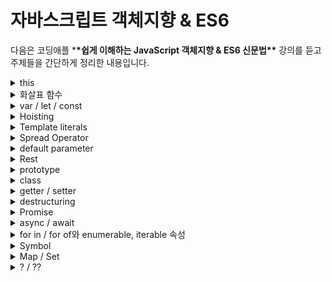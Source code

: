 # 자바스크립트 객체지향 & ES6

다음은 코딩애플 \***\*쉽게 이해하는 JavaScript 객체지향 & ES6 신문법\*\*** 강의를 듣고 주제들을 간단하게 정리한 내용입니다.

<details>
<summary>this</summary>
<div>

**javascript에서의 this는 자바에서의 this와 다르게 좀 더 복잡하고 다양한 종류를 가진다.**

## 1. 그냥 쓰거나 함수 안에서 쓰는 경우

```tsx
function f() {
  console.log(this);
}
f();
```

이때 this는 **window**를 뜻한다.
**window는 모든 전역변수, 함수, DOM을 보관하고 관리하는 전역객체이다.**

- 주의!
  - strcit mode일때는 `undefined` 를 나타낸다.

## 2. object 자료형 내의 함수 안에서 쓰는 경우

이때 this는 **메소드를 가지고 있는 오브젝트**를 뜻한다.

```tsx
let obj={
data:'Kim',
f:function(){
console.log('간지')
}
obj.f();
```

사실 this는 **메소드의 주인님**의 의미를 가지기 때문에 1번에서는 전역객체인 window를 가리키게 된다. 따라서 1,2번은 결국 같은 의미라 2번만 기억하면 된다.

## 3. constructor 내에서 쓰는 경우

이때 this는 **constructor로 새로생성되는 오브젝트(인스턴스)**를 뜻한다.

```tsx
funciton 기계(){
this.이름 = 'Kim';
}

let 기계1 = new 기계();

```

따라서 생성된 기계1의 이름에는 ‘Kim’이 저장되어 있다.

## 4. eventListener안에서 쓰는 경우

이때 this는 **e.currentTarget**을 뜻한다.

```tsx
document.getElementById("버튼").addEventListener("click", function (e) {
  console.log(this);
});
```

즉 **지금 이벤트가 동작하는 곳**을 뜻한다.
여기서는 document.getElementById('버튼'), e.currentTarget, this 모두가 같은 뜻을 가진다.

## 콜백함수

### 이벤트리스너 안에서 일반함수를 쓰는 경우

```tsx
document.getElementById("버튼").addEventListener("click", function (e) {
  var 어레이 = [1, 2, 3];
  어레이.forEach(function () {
    console.log(this);
  });
});
```

일반함수안에서 쓰였기 때문에 this는 window를 뜻한다.

```tsx
var 오브젝트 = {
  이름들 : ['김', '이', '박'];
  함수 : function(){
      오브젝트.이름들.forEach(function(){
        console.log(this)
      });
  }
}
```

이 경우에도 obj안에 함수안에 일반 콜백함수안에 this를 호출하므로 window를 가리킨다.
이와 같이 this값은 funciton을 만날 때마다 바뀔 수 있기 때문에 원하는 this를 쓰기 힘든 경우가 있다. 이때 화살표 함수를 써보자.
함수 내부의 this 값을 새로 바꿔주지 않기 때문에 유용하다.

```tsx
document.getElementById("버튼").addEventListener("click", function (e) {
  var 어레이 = [1, 2, 3];
  어레이.forEach(() => {
    console.log(this);
  });
});
```

일반함수안에서 쓰였지만 화살표 함수를 사용했고 이때는 this가 내부의 this값을 변화 시키지 않고 외부의 this 값을 그대로 재사용하여 e.currentTarget을 가리킨다.

</div>
</details>

<details>
<summary>화살표 함수</summary>
<div>

## 쓰는 이유

### 1. 내용이 한눈에 들어옴

```tsx
let f = (x) => {
  return x * 2;
};
```

### 2. 소괄호 생략

```tsx
let f = (x) => {
  return x * 2;
};
```

### 3. 중괄호 생략

```tsx
let f = (x) => x * 2;
```

### 4. 바깥에 있던 this의 의미를 내부에서도 그대로 사용 가능

</div>
</details>

<details>
<summary>var / let / const</summary>
<div>

- var / let / const
  **자바스크립트에서 변수는 `var` `let` `const` 로 선언 및 할당을 하는데 각각 선언, 할당, 범위에서 차이가 있다.**

## 선언과 할당

### var

- 재선언이 가늫하다.
- 재할당이 가능하다.

### let

- 재선언이 불가늫하다.
- 재할당이 가능하다.

### const

- 재선언이 불가늫하다.
- 재할당이 불가능하다.
  **const 변수에 오브젝트를 담으면 오브젝트 내의 데이터는 변경 가능하다.**

```jsx
const obj = { 이름: "Kim" };
obj.name = "Choi";
```

엄밀히 말하면 변수를 재할당한게 아니기 때문에 가능하다.

## 범위

### var

- 존재범위가 function이다.

```jsx
function 함수() {
  var 이름 = "Kim";
  console.log(이름); //가능
}

console.log(이름); //에러
```

### let

- 존재범위가 {}이다.(for, if, function 등)

```jsx
if (1 == 1) {
  let 이름 = "Kim";
  console.log(이름); //가능
}

console.log(이름); //에러
```

### const

- 존재범위가 {}이다.(for, if, function 등)
</div>
</details>

<details>
<summary>Hoisting</summary>
<div>

**변수나 함수를 선언하면 선언부분을 변수의 범위 맨 위로 강제로 끌고가서 가장 먼저 해석하는 현상**

### 변수

```jsx
function 함수() {
  console.log(이름); // undefined
  var 이름 = "Kim";
  console.log(이름); // Kim
}
```

해석 순서는 Hoisting에 따라 다음과 같다.

```jsx
function 함수() {
  var 이름;
  console.log(이름); // undefined
  이름 = "Kim";
  console.log(이름); // Kim
}
```

`var`키워드는 호이스팅시 `undefined`로 할당을 해놓지만, `let`, `const`은 호이스팅 시 `undefined`값이 할당되지 않는다.

### 함수

```jsx
함수();
var 함수 = function () {
  console.log(안녕);
  var 안녕 = "Hello!";
};
```

호이스팅은 변수의 선언부분만 되기 때문에 아직 함수가 아니기 때문에 실행이 되지 않고 에러가 난다.

</div>
</details>

<details>
<summary>Template literals</summary>
<div>

### 문자 중간 엔터키 입력 가능

```jsx
var 문자 = `안녕
하세요`;
```

### 문자 중간에 변수를 집어넣을 때 편리

```jsx
var 이름 = "최훈오";
var 문자 = `안녕하세요 ${이름} 입니다`;
```

### Tagged Literals

- 문자 해체분석
- 함수뒤에 `문자`를 붙여 실행하면 그 `문자열`을 해체분석할 수 있음

```jsx
var 변수 = "손흥민";

function 해체분석기(문자들, 변수들) {
  console.log(문자들);
  console.log(변수들);
}

해체분석기`안녕하세요 ${변수} 입니다`;
```

첫번째 파라미터 : ` `내의 순수 문자만 골라서 배열로 만든 파라미터
두번째 파라미터 : ` ` 내의 ${} 변수를 담는 파라미터

</div>
</details>

<details>
<summary>Spread Operator</summary>
<div>

**점 세개를 통해 괄호제거 해주는 연산자**

```jsx
let arr = ["hello", "world"];
console.log(arr);
console.log(...arr); //  hello world
```

### 1. Array 합치기/복사에 유용

```jsx
let a = [1, 2, 3];
let b = [4, 5];
let c = [...a, ...b]; // [1,2,3,4,5]
```

**얕은복사**

```jsx
let a = [1, 2, 3];
let b = [...a];

console.log(a);
console.log(b); // 독립적인 [1,2,3]
```

### 2. Object합치기/복사에 유용

```jsx
let o1 = { a: 1, b: 2 };
leto2 = { c: 3, ...o1 };
console.log(o2);
```

### 3. array를 파라미터 형태로 집어넣을 때

```jsx
function 더하기(a, b, c) {
  console.log(a + b + c);
}

let 어레이 = [10, 20, 30];
더하기(...어레이); // 요즘방식
더하기.apply(undefined, 어레이); // 옛날방식
```

```jsx
let person = {
  인사: function () {
    console.log(this.name + "안녕");
  },
};

let person2 = {
  name: "손흥민",
};
```

`person2`에서 `person` 의 `인사()` 를 쓰고 싶을 때 `apply` 와 `call` 등을 사용하면 된다.

- apply

  - **이 함수를 실행하는데 저기 오브젝트에다가 적용해서 실행해주세요**
  - **실행할 함수.apply(적용할 곳);**

  ```jsx
  let person = {
    인사: function () {
      console.log(this.name + "안녕");
    },
  };

  let person2 = {
    name: "손흥민",
  };

  person.인사.apply(person2);
  ```

- call

      - `apply`와 실행 결과도 똑같고 사용법도 똑같지만 사용 시 파라미터를 넣어서 실행하고 싶을 경우 apply는 파라미터를 `[array]` 로 한꺼번에 집어넣을 수 있다.

      ```jsx
      let person = {
        인사: function () {
          console.log(this.name + "안녕");
        },
      };

      let person2 = {
        name: "손흥민",
      };

      person.인사.apply(person2, [1, 2, 3]);
      person.인사.call(person2, 1, 2, 3);
      ```

      다시 돌아와서

      ```jsx
      function 더하기(a, b, c) {
        console.log(a + b + c);
      }

      let 어레이 = [10, 20, 30];
      더하기(...어레이); // 요즘방식
      더하기.apply(undefined, 어레이); // 옛날방식
      ```

      **더하기() 함수를 실행하는데 undefined에 적용해서 실행해주시고요 파라미터로 어레이를 집어넣어주세요~** 라는 뜻이다. 비워두면 문제가 생기기 때문에 `undefined`를 집어넣은 것이다.
      **결론적으로 그냥 spread 연산자를 이용하면 된다.**

  </div>
  </details>

<details>
<summary>default parameter</summary>
<div>

```jsx
function 더하기(a, b = 10) {
  console.log(a + b); // 11
}

더하기(1);
```

참고고 파라미터에는 상수 외에도 변수, 연산자, 함수 등이 가능하다.

### arguments

모든 입력된 파라미터를 []안에 싸매준다.

```jsx
function 함수(a, b, c) {
  console.log(arguments); // [2,3,4]
}

함수(2, 3, 4);
```

</div>
</details>

<details>
<summary>Rest</summary>
<div>

- **점 세개를 통해 모든 파라미터를 [] 중괄호로 감싸준다.**
- 나머지 부분에만 사용가능 하므로 항상 마지막 파라미터로 넣어야 한다.

```jsx
function 함수2(...파라미터들) {
  console.log(파라미터들);
}

함수2(1, 2, 3, 4, 5, 6, 7);
```

```jsx
function 함수2(a, b, ...파라미터들) {
  console.log(파라미터들);
}

함수2(1, 2, 3, 4, 5, 6, 7);
```

</div>
</details>

<details>
<summary>prototype</summary>
<div>

- 자식들이 물려받을 수 있는 부모의 유전자 역할을 하는 공간
- prototype에 뭔가 변수나 함수가 들어가 있다면 기계로부터 생성되는 새로운 오브젝트들은 전부 그걸 그대로 물려받아 쓸 수 있다.

```jsx
function 기계() {
  this.name = "Kim";
  this.age = 15;
}

기계.prototype.gender = "남";
let 학생1 = new 기계();

console.log(학생1.gender); //'남'
```

- 다룰때는 오브젝트 자료형(key / value 쌍)으로 저장하면 된다.
- 추가적으로 자바스크립트는 오브젝트에서 값을 출력할 때 이런 순서로 물어본다.
  - 학생1에 직접 gender라는 값이 있는가?
  - 그럼 부모 유전자에 gender라는 값이 있는가?
  - 그럼 부모의 부모 유전자에 gender라는 값이 있는가?
  - 그럼 부모의 부모의 부모의 유전자에 .. 그게 있는가?
- prototype 상속 vs constructor 상속
  - constructor 상속 : 자식들이 직접 값을 소유하게 만듬
  - prototype 상속 : 부모만 가지고 있고 그걸 참조해서 쓰게 만들고 싶은 경우
- prototype의 특징

  - prototype은 constructor 함수에만 몰래 생성된다.

    - 일반 object, array 이런걸 만들어도 거기엔 prototype이 없다. 따라서 object 같은걸 상속하고 싶으면 다음의 세가지 방법을 이용해야 한다.

      - constructor 함수 생성
      - Object.create() 사용

        ```jsx
        let 부모 = { name: "Kim", age: 50 };
        let 자식 = Object.create(부모);

        console.log(자식.age); //50
        ```

        - 자식이라는 object는 부모를 protytype으로 두게 된다.

      - **class 사용**

  - 내 부모 유전자를 찾고 싶다면 **proto**를 출력하면 된다.
    - 부모로부터 생성된 자식 object들은 **proto**라는 속성이 있다.
      이걸 출력해보시면 **부모의 prototype**이 출력된다.
      그래서 \***\*proto**는 부모의 prototype\*\*과 같은 의미이다.
      ```jsx
      function 기계() {
        this.name = "Kim";
        this.age = 15;
      }
      let 학생1 = new 기계();
      console.log(학생1.__proto__);
      console.log(기계.prototype);
      ```
  - **proto** 를 직접 등록하면 object끼리 상속기능을 구현할 수 있다.

    ```jsx
    let 부모 = { name: "Kim" };
    let 자식 = {};

    자식.__proto__ = 부모; // 자식에게 부모 유전자 부여
    console.log(자식.name);
    ```

  - 추가적으로 모든 **object** 자료형의 조상은 Object() 라는 기계이며 (일명 Object.prototype)
    모든 **array** 자료형의 조상도 Object() (중간에 Array()라는 부모 존재)
    모든 **함수** 자료형의 조상도 Object()
    (그래서 자바스크립트는 모든게 다 Object라고 말하는 것)

</div>
</details>

<details>
<summary>class</summary>
<div>

- 사용

  ```jsx
  class 부모 {
    constructor(이름, 나이) {
      this.name = 이름;
      this.age = 나이;
    }
    sayHi() {
      console.log("hello");
    }
    sayHello() {
      console.log("안녕하세요");
    }
  }

  let 자식 = new 부모("Park", 30);
  ```

  - 간편하게 prototype에 함수 추가 가능, `Object.getPrototypeOf()`를 통해 이 오브젝트가 누구로부터 protytype을 상속받고 있는지를 알 수 있다.

- extends / super

      - class를 상속한 class를 만들고 싶을 때 사용

        ```jsx
        class 할아버지 {
          constructor(name) {
            this.성 = "Kim";
            this.이름 = name;
          }
          sayHi() {
            console.log("안녕 나는 할아버지");
          }
        }

        class 아버지 extends 할아버지 {
          constructor(name) {
            super(name);
            this.나이 = 50;
          }
          sayHi2() {
            console.log("안녕 나는 아버지");
            super.sayHi();
          }
        }

        let a = new 아버지("만수");
        ```

        - **super**
          - **super를 통해 부모 class의 변수와 함수를 상속받을 수 있다.**
            **1. constructor 안에서 쓰면 부모 class의 constructor**
            **2. prototype 함수 안에서 쓰면 부모 class의 prototype**

  </div>
  </details>

<details>
<summary>getter / setter</summary>
<div>

**오브젝트 내의 함수들을 괄호없이 쓸 수 있게 만들어주는 키워드(데이터의 무결성을 보존)**

```jsx
let 사람 = {
  name: "Kim",
  age: 30,
  nextAge() {
    return this.age + 1;
  },
};
```

내년 나이를 출력하고 싶을때 `사람.age + 1`이 아닌 굳이 함수를 만들어 사용하는 이유는

1. object 안의 데이터가 복잡할 수록 함수 만들어놓는게 데이터를 꺼내기 쉽기 때문
2. 내부에 있는 name, age 변수를 건드리지 않아서 실수를 방지하므로 안전
   **왜 안전할까?**

```jsx
사람.setAge("40");
```

만약 나이에 숫자를 집어넣어야 하는데 실수로 `'40'`이라는 문자를 집어넣으면 데이터가 오염되어 나중에 이 값을 가지고 연산을 할 때 에러가 발생한다.
따라서,

```jsx
let 사람 = {
  name: "Kim",
  age: 30,
  setAge(나이) {
    this.age = parseInt(나이);
  },
};

사람.setAge("200"); //문자 넣었는데도 숫자 200으로 저장됨
```

이런식으로 안전장치 역할을 한다.
근데 매번 함수를 사용하자니 괄호도 사용해야 하고 귀찮고 직관적이지 않다.
이럴 때 **set / get**을 이용하자.

```jsx
let 사람 = {
  name : 'Kim',
  age : 30,
  set setAge(나이){
    this.age = parseInt(나이)
  }

	get nextAge(){
		return this.age + 1
	}
}

사람.setAge = 40; // set
console.log(사람.nextAge) // get
```

  </div>
  </details>

<details>
<summary>destructuring</summary>
<div>

- Array 안에 있는 데이터를 변수에 담는 방법

  ```jsx
  const [a, b, c] = [2, 3, 4];

  const [a, b, c = 5] = [2, 3];
  ```

- Object 안에 있는 데이터를 변수에 담는 방법

  ```jsx
  let { name: a, age: b } = { name: "Kim", age: 30 };

  let { name, age } = { name: "Kim", age: 30 }; // 축약 가능
  ```

- 변수를 object로 집어넣고 싶은 경우

  ```jsx
  let name = "Kim";
  let age = 30;

  let obj = { name, age };
  ```

  name : name 이렇게 key값과 value값이 동일하면 name 하나로 축약 가능

- 함수 파라미터 변수 만들 때(많이 쓰진 않음)

  ```jsx
  // 객체
  function 함수({ name, age }) {
    console.log(name);
    console.log(age);
  }

  var obj = { name: "Kim", age: 20 };
  함수(obj);

  // 배열
  function 함수([name, age]) {
    console.log(name);
    console.log(age);
  }

  var array = ["Kim", 30];
  함수(["Kim", 30]);
  ```

</div>
</details>

<details>
<summary>Promise</summary>
<div>

- 기존의 콜백함수 디자인 패턴대신 `.then`을 이용해 가독성이 좋은 Promise 디자인 패턴이다.
- 자바스크립트의 새로운 기능이 아닌 코드/함수 디자인 패턴일 뿐이다.

1. 콜백함수와는 다르게 순차적으로 뭔가를 실행할 때 코드가 옆으로 길어지지 않는다. **then** 함수를 붙여서 순차적으로 실행하니까.
2. 콜백함수는 불가능한 '**실패시** 특정 코드를 실행해주세요~' 라고 코드를 짤 수 있다. (catch)

```jsx
// **1초 대기 성공 후에 특정 코드를 실행하는 코드**
const 프로미스 = new Promise(function (성공, 실패) {
  setTimeout(function () {
    성공();
  }, 1000);
});

프로미스
  .then(function () {
    console.log("1초 대기 성공했습니다");
  })
  .catch(function () {
    console.log("실패했습니다");
  });

// 힘든 수학연산 성공 후에 특정 코드를 실행하는 코드
const 프로미스 = new Promise(function (성공, 실패) {
  const 어려운연산 = 1 + 1;
  성공(어려운연산);
});

프로미스
  .then(function (결과) {
    console.log("연산이 성공했습니다", 결과);
  })
  .catch(function () {
    console.log("연산 실패");
  });
```

- 프로미스 안의 코드가 실행이 완료가 되었을 때 `then()` 함수 내의 코드를 실행시키고, 실패하면 `catch()` 내의 함수를 실행시킨다.
- 파라미터를 넘겨줄 수도 있다.
  주로 사용할 때에는

1. <button>을 누르면 성공으로 판정
2. Ajax 요청으로 서버의 데이터를 가져오면 성공판정, 에러나면 실패판정
   등등이 쓰인다.

</div>
</details>

<details>
<summary>async / await</summary>
<div>

- **Promise와 then을 매우 쉽게 만들어주는 문법**
- aysnc 키워드를 쓰면 Promise 오브젝트가 절로 생성 된다.

  ```jsx
  async function 더하기() {
    return 1 + 1;
  }

  더하기().then(function (결과) {
    console.log(결과);
  });
  ```

  함수 앞에 `async`를 붙이면 함수 자체가 `Promise`가 되어 버리고, 실행할 때 뒤에 `then`을 붙일 수 있다.

- `then()` 대신에 가벼운 `await`을 사용할 수 있다.
  **어려운 연산 Promise를 기다린 다음에 완료되면 결과를 변수에 담는 코드**

      ```jsx
      async function 더하기() {
        let 어려운연산 = new Promise((성공, 실패) => {
          let 결과 = 1 + 1;
          성공(결과);
        });
        let 결과 = await 어려운연산;
        console.log(결과);
      }
      더하기();
      ```

      **비동기식처리되는 코드를 담는다면 await 기다리는 동안 브라우저가 잠깐 멈출 수 있으니 주의해야 한다.**
      **실패를 반환하는 코드**

      ```jsx
      async function 더하기() {
        let 어려운연산 = new Promise((성공, 실패) => {
          실패();
        });
        let 결과 = await 어려운연산;
        console.log(결과);
      }
      더하기();
      ```

      `**await`은 실패하면 에러가 나고 코드가 멈추므로, `try catch`를 이용한다.\*\*

      ```jsx
      async function 더하기(){
        let 어려운연산 = new Promise((성공, 실패)=>{
          실패();
        });
        try {  let 결과 = await 어려운연산 }
        catch { 어려운연산 Promise가 실패할 경우 실행할 코드 }
      }
      ```

      그런데 더 복잡하니까 그냥 `then()` 을 사용하는 것이 더 좋을 수 있다.
      **<button>을 누르면 성공하는 Promise 만들기**

      ```jsx
      <button id="test">버튼</button>

      <script>
        async function 프로미스(){
          document.getElementById('test').addEventListener('click', function(){
            return '성공했어요'
          });
        }

        async function 버튼누르기(){
          let 결과 = await 프로미스();
          console.log(결과)
        }

        버튼누르기();
      </script>
      ```

      위의 코드는 잘 작동되지 않는다.
      **문제점**

      1. Promise의 return이 아닌 이벤트리스너의 return이므로 `promise`를 리턴하지 않는다.

      2. **이벤트 리스너안의 코드는 바로 실행되지 않습니다. 버튼 누를 때 실행됩니다.**
         3**. 그래서 컴퓨터가 코드를 쭉 읽을 때 async function 프로미스() 함수 내부는 빈칸과 동일합니다.**
         4**. 자바스크립트는 function 안이 빈칸이면 그냥 자동으로 return undefined 를 채워 실행합니다.**
         따라서 실행하자마자 프로미스 함수는 `undefined`를 반환하게 된다.

      ```jsx
      async function 클릭() {
              let promise = new Promise(function (성공, 실패) {
                document
                  .getElementById("button")
                  .addEventListener("click", function () {
                    성공("성공했습니다.");
                  });
              });
      				let 결과 = await promise;
      				console.log(결과);
            }

            클릭(); ****
      ```

      따라서 다음과 같이 `Promise`를 만들어 직접 성공(), 실패() 경우를 지정해주면 `await`이 잘 기다려준다.

  </div>
  </details>

<details>
<summary>for in / for of와 enumerable, iterable 속성</summary>
<div>

- for in

  - Object에 사용

    ```jsx
    let 오브젝트 = { name: "Kim", age: 30 };

    for (let key in 오브젝트) {
      console.log(오브젝트[key]);
    }
    ```

  - enumerable한 것만 출력

    ```jsx
    let 오브젝트 = { name: "Kim", age: 30 };

    console.log(Object.getOwnPropertyDescriptor(오브젝트, "name"));
    // {value: "Kim", writable: true, enumerable: true, configurable: true}
    ```

    enumerable이 true인 즉, 셀 수 있는 자료형만 for in 사용 가능

  - 부모의 prototype에 저장된 것도 출력

    ```jsx
    class 부모 {}
    부모.prototype.name = "Park";

    let 오브젝트 = new 부모();

    for (let key in 오브젝트) {
      if (오브젝트.hasOwnProperty(key)) {
        console.log(오브젝트[key]);
      }
    }
    ```

    `Park`이라는 자료는 부모가 가지고 있는 것인데도 출력해준다.
    따라서 이때는 `hasOwnProperty()`를 통해 오브젝트가 이 key값을 직접 가지고 있는지 조건을 걸어주면 된다.

- for of
  - iterable인 자료형에 적용가능
    - `[Symbol.iterator]()` 이라는 일종의 메소드를 가지고 있는 자료형을 뜻함
      - Array, NodeList, Map, Set 등등
- forEach
  - Array에 사용

</div>
</details>

<details>
<summary>Symbol</summary>
<div>

- 그냥 주석하나만 저장할 수 있는 Primitive한 자료형
- **Object자료형에 비밀스런 key값을 부여하고 싶을 때 사용**

  ```jsx
  const person = { name: "Kim" };
  const weight = Symbol("몸무게");
  person[weight] = 200;

  console.log(person);
  // Symbol(몸무게) : 200
  ```

- 반복문에서 감지 못함
- 직접 심볼 입력도 가능
  ```jsx
  let height = Symbol("내 키임");
  let person = { name: "Kim", [height]: 160 };
  ```
- 같은 설명을 가져도 다른 Symbol
  ```jsx
  let a = Symbol("설명");
  let b = Symbol("설명");
  console.log(a === b); // false
  ```
- 전역심볼
  ```jsx
  let a = Symbol.for("설명1");
  let b = Symbol.for("설명1");
  console.log(a === b); // true
  ```
  - 변수처럼 뭔가 같은 값을 가지면 같은 변수로 취급해주는 전역 심볼을 `Symbol.for`를 통해 만들 수 있다.

</div>
</details>

<details>
<summary>Map / Set</summary>
<div>

- Map
  - Object자료형과 똑같이 key, value 형태로 자료를 저장할 수 있는 자료형
  - 자료의 연관성을 표현하기 위해 쓰기 때문에 Object와 약간 다르고 key, value가 ⇒로 연결되어있다.
    ```jsx
    const person = new Map();
    person.set("name", "Kim"); // 넣기
    person.set("age", 20);
    person.get("age"); // 꺼내기
    person.size; // 자료 개수
    person.delete("age"); // 삭제
    ```
  - 따라서, key, value값에 모든 자료를 집어넣을 수 있다.
  - 실제 개발에서는 안쓰이고, 알고리즘에서 Hash Map, Hash Table을 구현할 때 자주 사용한다.
- Set

  - Array자료형과 똑같이 생겼지만, 중괄호로 표현이 되고, **중복자료를 허용하지 않음**

    ```jsx
    const 출석부 = new Set(["john", "tom", "andy", "tom"]);

    출석부.add("sally"); // 넣기
    출석부.has("tom"); // 확인
    출석부.size; // 자료 개수
    ```

  - Array를 Set으로

    ```jsx
    let 출석부 = ["john", "tom", "andy", "tom"];

    let 출석부2 = new Set(출석부); //Array를 Set으로 바꾸기 => 중복 제거

    출석부 = [...출석부2]; //Set을 Array로 바꾸기
    ```

</div>
</details>

<details>
<summary>? / ??</summary>
<div>

- optional chaining( ?. )

  - ?. 왼쪽에 있는게 null 혹은 undefined인 경우 마침표 찍지 말고 `undefined` 남겨주세요 라는 뜻이다.
  - 중첩된 object 자료에서 에러없이 안전하게 데이터를 꺼낼 때 사용

    ```jsx
    const user = {
      name: "kim",
      age: { value: 20 },
    };

    console.log(user.age1?.value1); //에러는 안남 매우안전
    ```

  - 원래 object에서 데이터를 뽑을 때 해당하는 자료가 없으면 자동으로 undefined가 남아서 `?.`를 사용할 필요는 없지만, 중첩된 object는 마침표를 2번 이상 찍기 때문에 `?.`를 쓰는 것이 안전할 수 있음

- nullish coalescing operator( ?? )

  - ?? 왼쪽이 null, undefined일 경우 오른쪽을 보여달라는 뜻

  ```jsx
  const user;

  console.log(user ?? '로딩중')
  ```

  - React, Vue 같은 라이브러리에서 매우 유용

</div>
</details>
